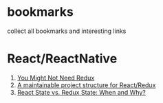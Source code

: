 # bookmarks
collect all bookmarks and interesting links

# React/ReactNative
1. [You Might Not Need Redux](https://medium.com/@dan_abramov/you-might-not-need-redux-be46360cf367)
1. [A maintainable project structure for React/Redux](https://hackernoon.com/my-journey-toward-a-maintainable-project-structure-for-react-redux-b05dfd999b5)
2. [React State vs. Redux State: When and Why?](https://spin.atomicobject.com/2017/06/07/react-state-vs-redux-state/)
